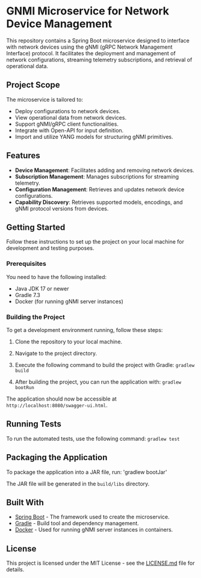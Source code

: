 # GNMI Microservice for Network Device Management

This repository contains a Spring Boot microservice designed to interface with network devices using the gNMI (gRPC Network Management Interface) protocol. It facilitates the deployment and management of network configurations, streaming telemetry subscriptions, and retrieval of operational data.

## Project Scope

The microservice is tailored to:

- Deploy configurations to network devices.
- View operational data from network devices.
- Support gNMI/gRPC client functionalities.
- Integrate with Open-API for input definition.
- Import and utilize YANG models for structuring gNMI primitives.

## Features

- **Device Management**: Facilitates adding and removing network devices.
- **Subscription Management**: Manages subscriptions for streaming telemetry.
- **Configuration Management**: Retrieves and updates network device configurations.
- **Capability Discovery**: Retrieves supported models, encodings, and gNMI protocol versions from devices.

## Getting Started

Follow these instructions to set up the project on your local machine for development and testing purposes.

### Prerequisites

You need to have the following installed:

- Java JDK 17 or newer
- Gradle 7.3
- Docker (for running gNMI server instances)


### Building the Project

To get a development environment running, follow these steps:

1. Clone the repository to your local machine.
2. Navigate to the project directory.
3. Execute the following command to build the project with Gradle: `gradlew build`


4. After building the project, you can run the application with: `gradlew bootRun`


The application should now be accessible at `http://localhost:8080/swagger-ui.html`.

## Running Tests

To run the automated tests, use the following command: `gradlew test`


## Packaging the Application

To package the application into a JAR file, run: 'gradlew bootJar'


The JAR file will be generated in the `build/libs` directory.

## Built With

* [Spring Boot](https://spring.io/projects/spring-boot) - The framework used to create the microservice.
* [Gradle](https://gradle.org/) - Build tool and dependency management.
* [Docker](https://www.docker.com/) - Used for running gNMI server instances in containers.


## License

This project is licensed under the MIT License - see the [LICENSE.md](LICENSE.md) file for details.
